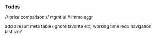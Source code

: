 ### Todos

// price comparison
// mgmt ui
// immo aggr

add a result meta table (ignore favorite etc)
working time
redo navigation
last ran?

